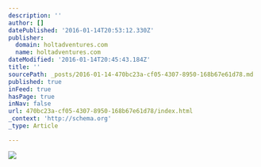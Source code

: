 ```yaml
---
description: ''
author: []
datePublished: '2016-01-14T20:53:12.330Z'
publisher:
  domain: holtadventures.com
  name: holtadventures.com
dateModified: '2016-01-14T20:45:43.184Z'
title: ''
sourcePath: _posts/2016-01-14-470bc23a-cf05-4307-8950-168b67e61d78.md
published: true
inFeed: true
hasPage: true
inNav: false
url: 470bc23a-cf05-4307-8950-168b67e61d78/index.html
_context: 'http://schema.org'
_type: Article

---
```

![](http://holtadventures.com/wp-content/Gallery/Laos/DSC_0180.JPG)